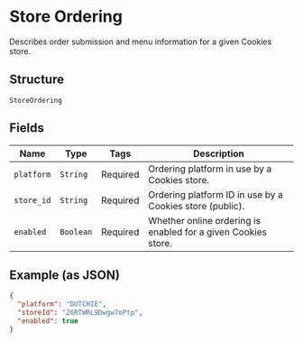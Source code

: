 
# Store Ordering

Describes order submission and menu information for a given Cookies store.

## Structure

`StoreOrdering`

## Fields

| Name | Type | Tags | Description |
|  --- | --- | --- | --- |
| `platform` | `String` | Required | Ordering platform in use by a Cookies store. |
| `store_id` | `String` | Required | Ordering platform ID in use by a Cookies store (public). |
| `enabled` | `Boolean` | Required | Whether online ordering is enabled for a given Cookies store. |

## Example (as JSON)

```json
{
  "platform": "DUTCHIE",
  "storeId": "Z6RTWRL9Dwgw7oPtp",
  "enabled": true
}
```

